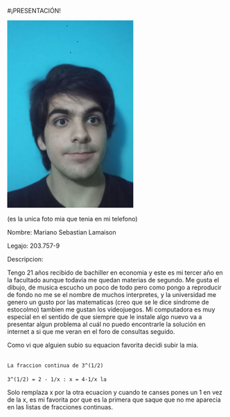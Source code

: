 #¡PRESENTACIÓN!


![Perfil](photo_2023-03-31_01-39-572.png)

(es la unica foto mia que tenia en mi telefono)

Nombre: Mariano Sebastian Lamaison

Legajo: 203.757-9

Descripcion:

 Tengo 21 años recibido de bachiller en economia y este es mi tercer año en la facultado aunque todavia me quedan materias de segundo.
 Me gusta el dibujo, de musica escucho un poco de todo pero como pongo a reproducir de fondo no me se el nombre de muchos interpretes, y la universidad me genero un gusto por las matematicas (creo que se le dice sindrome de estocolmo) tambien me gustan los videojuegos. 
Mi computadora es muy especial en el sentido de que siempre que le instale algo nuevo va a presentar algun problema al cuál no puedo encontrarle la solución en internet a si que me veran en el foro de consultas seguido.

Como vi que alguien subio su equacion favorita decidi subir la mia.

~~~

La fraccion continua de 3^(1/2)

3^(1/2) = 2 - 1/x : x = 4-1/x la 

~~~

Solo remplaza x por la otra ecuacion y cuando te canses pones un 1 en vez de la x, es mi favorita por que es la primera que saque que no me aparecia en las listas de fracciones continuas.

